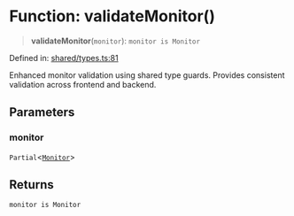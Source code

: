 # Function: validateMonitor()

> **validateMonitor**(`monitor`): `monitor is Monitor`

Defined in: [shared/types.ts:81](https://github.com/Nick2bad4u/Uptime-Watcher/blob/3cce0c3b352c8390536ca3c7399ece50a05faf18/shared/types.ts#L81)

Enhanced monitor validation using shared type guards.
Provides consistent validation across frontend and backend.

## Parameters

### monitor

`Partial`\<[`Monitor`](../interfaces/Monitor.md)\>

## Returns

`monitor is Monitor`
